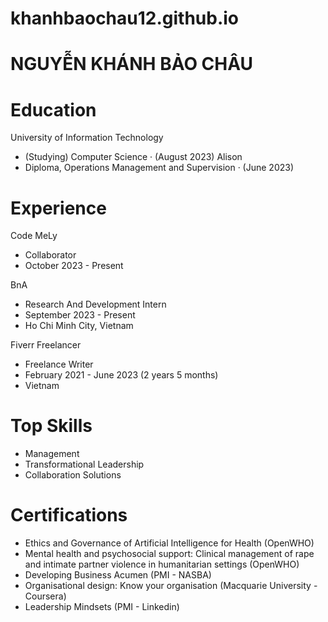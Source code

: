 # khanhbaochau12.github.io
# NGUYỄN KHÁNH BẢO CHÂU

# Education
 University of Information Technology
 - (Studying) Computer Science · (August 2023)
 Alison
 - Diploma, Operations Management and Supervision · (June 2023)

# Experience
Code MeLy
  - Collaborator
  - October 2023 - Present 

BnA
  - Research And Development Intern
  - September 2023 - Present
  -  Ho Chi Minh City, Vietnam
          
Fiverr Freelancer
  - Freelance Writer
  - February 2021 - June 2023 (2 years 5 months)
  - Vietnam

# Top Skills
  - Management
  - Transformational Leadership
  - Collaboration Solutions

# Certifications
  - Ethics and Governance of Artificial Intelligence for Health (OpenWHO)
  - Mental health and psychosocial support: Clinical management of rape and intimate partner violence in humanitarian settings (OpenWHO)
  - Developing Business Acumen (PMI - NASBA)
  - Organisational design: Know your organisation (Macquarie University - Coursera)
  - Leadership Mindsets (PMI - Linkedin)
